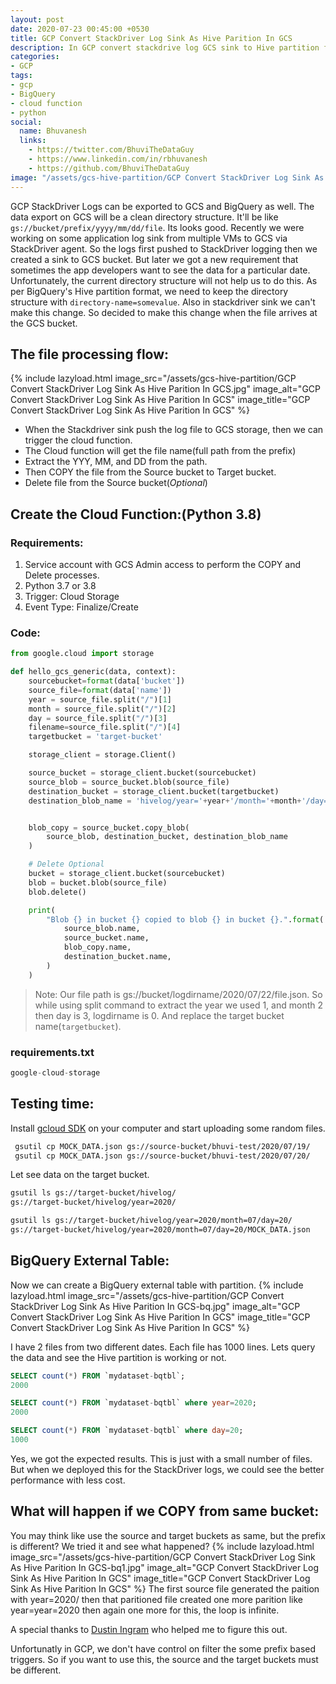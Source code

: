 ```yaml
---
layout: post
date: 2020-07-23 00:45:00 +0530
title: GCP Convert StackDriver Log Sink As Hive Parition In GCS
description: In GCP convert stackdrive log GCS sink to Hive partition format to efficiently use BigQuery external table.
categories:
- GCP
tags:
- gcp
- BigQuery
- cloud function
- python
social:
  name: Bhuvanesh
  links:
    - https://twitter.com/BhuviTheDataGuy
    - https://www.linkedin.com/in/rbhuvanesh
    - https://github.com/BhuviTheDataGuy
image: "/assets/gcs-hive-partition/GCP Convert StackDriver Log Sink As Hive Parition In GCS.jpg"
---
```

GCP StackDriver Logs can be exported to GCS and BigQuery as well. The data export on GCS will be a clean directory structure. It'll be like `gs://bucket/prefix/yyyy/mm/dd/file`. Its looks good. Recently we were working on some application log sink from multiple VMs to GCS via StackDriver agent. So the logs first pushed to StackDriver logging then we created a sink to GCS bucket. But later we got a new requirement that sometimes the app developers want to see the data for a particular date. Unfortunately, the current directory structure will not help us to do this. As per BigQuery's Hive partition format, we need to keep the directory structure with `directory-name=somevalue`. Also in stackdriver sink we can't make this change. So decided to make this change when the file arrives at the GCS bucket.

## The file processing flow:

{% include lazyload.html image_src="/assets/gcs-hive-partition/GCP Convert StackDriver Log Sink As Hive Parition In GCS.jpg" image_alt="GCP Convert StackDriver Log Sink As Hive Parition In GCS" image_title="GCP Convert StackDriver Log Sink As Hive Parition In GCS" %}

* When the Stackdriver sink push the log file to GCS storage, then we can trigger the cloud function.
* The Cloud function will get the file name(full path from the prefix)
* Extract the YYY, MM, and DD from the path.
* Then COPY the file from the Source bucket to Target bucket.
* Delete file from the Source bucket(_Optional_)

## Create the Cloud Function:(Python 3.8)

### Requirements:

1. Service account with GCS Admin access to perform the COPY and Delete processes.
2. Python 3.7 or 3.8
3. Trigger: Cloud Storage 
4. Event Type: Finalize/Create

### Code:

```python
from google.cloud import storage

def hello_gcs_generic(data, context):
    sourcebucket=format(data['bucket'])
    source_file=format(data['name'])
    year = source_file.split("/")[1]
    month = source_file.split("/")[2]
    day = source_file.split("/")[3]
    filename=source_file.split("/")[4]
    targetbucket = 'target-bucket'

    storage_client = storage.Client()

    source_bucket = storage_client.bucket(sourcebucket)
    source_blob = source_bucket.blob(source_file)
    destination_bucket = storage_client.bucket(targetbucket)
    destination_blob_name = 'hivelog/year='+year+'/month='+month+'/day='+day+'/'+filename


    blob_copy = source_bucket.copy_blob(
        source_blob, destination_bucket, destination_blob_name
    )

    # Delete Optional
    bucket = storage_client.bucket(sourcebucket)
    blob = bucket.blob(source_file)
    blob.delete()

    print(
        "Blob {} in bucket {} copied to blob {} in bucket {}.".format(
            source_blob.name,
            source_bucket.name,
            blob_copy.name,
            destination_bucket.name,
        )
    )
```

> Note: Our file path is gs://bucket/logdirname/2020/07/22/file.json.
So while using split command to extract the year we used 1, and month 2 then day is 3, logdirname is 0. And replace the target bucket name(`targetbucket`).

### requirements.txt 

```python
google-cloud-storage
```
## Testing time:

Install [gcloud SDK](https://cloud.google.com/sdk/gcloud) on  your computer and start uploading some random files. 
```bash
 gsutil cp MOCK_DATA.json gs://source-bucket/bhuvi-test/2020/07/19/
 gsutil cp MOCK_DATA.json gs://source-bucket/bhuvi-test/2020/07/20/
```
Let see data on the target bucket.
```bash
gsutil ls gs://target-bucket/hivelog/
gs://target-bucket/hivelog/year=2020/

gsutil ls gs://target-bucket/hivelog/year=2020/month=07/day=20/
gs://target-bucket/hivelog/year=2020/month=07/day=20/MOCK_DATA.json
```
## BigQuery External Table:

Now we can create a BigQuery external table with partition.
{% include lazyload.html image_src="/assets/gcs-hive-partition/GCP Convert StackDriver Log Sink As Hive Parition In GCS-bq.jpg" image_alt="GCP Convert StackDriver Log Sink As Hive Parition In GCS" image_title="GCP Convert StackDriver Log Sink As Hive Parition In GCS" %}

I have 2 files from two different dates. Each file has 1000 lines. Lets query the data and see the Hive partition is working or not.
```sql
SELECT count(*) FROM `mydataset-bqtbl`;
2000

SELECT count(*) FROM `mydataset-bqtbl` where year=2020;
2000

SELECT count(*) FROM `mydataset-bqtbl` where day=20;
1000
```
Yes, we got the expected results. This is just with a small number of files. But when we deployed this for the StackDriver logs, we could see the better performance with less cost.

## What will happen if we COPY from same bucket:

You may think like use the source and target buckets as same, but the prefix is different? We tried it and see what happened? 
{% include lazyload.html image_src="/assets/gcs-hive-partition/GCP Convert StackDriver Log Sink As Hive Parition In GCS-bq1.jpg" image_alt="GCP Convert StackDriver Log Sink As Hive Parition In GCS" image_title="GCP Convert StackDriver Log Sink As Hive Parition In GCS" %}
The first source file generated the paition with year=2020/
then that paritioned file created one more parition like year=year=2020 then again one more for this, the loop is infinite. 

A special thanks to [Dustin Ingram](https://stackoverflow.com/questions/63035086/gcp-cloud-function-python-gcs-copy-files-duplicate-files/63038186#63038186) who helped me to figure this out.

Unfortunatly in GCP, we don't have control on filter the some prefix based triggers. So if you want to use this, the source and the target buckets must be different.